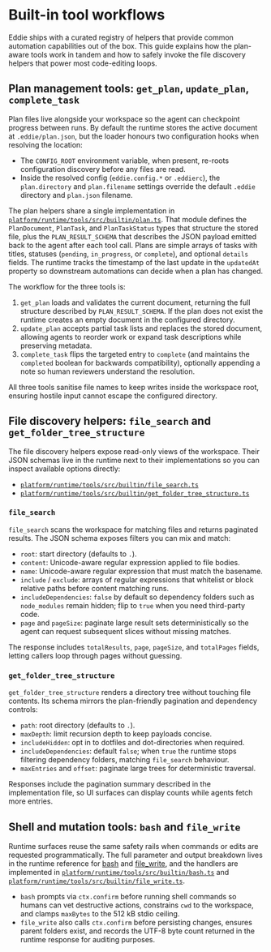 # Built-in tool workflows

Eddie ships with a curated registry of helpers that provide common automation
capabilities out of the box. This guide explains how the plan-aware tools work
in tandem and how to safely invoke the file discovery helpers that power most
code-editing loops.

## Plan management tools: `get_plan`, `update_plan`, `complete_task`

Plan files live alongside your workspace so the agent can checkpoint progress
between runs. By default the runtime stores the active document at
`.eddie/plan.json`, but the loader honours two configuration hooks when
resolving the location:

- The `CONFIG_ROOT` environment variable, when present, re-roots configuration
  discovery before any files are read.
- Inside the resolved config (`eddie.config.*` or `.eddierc`), the
  `plan.directory` and `plan.filename` settings override the default `.eddie`
  directory and `plan.json` filename.

The plan helpers share a single implementation in
[`platform/runtime/tools/src/builtin/plan.ts`](../platform/runtime/tools/src/builtin/plan.ts).
That module defines the `PlanDocument`, `PlanTask`, and `PlanTaskStatus` types
that structure the stored file, plus the `PLAN_RESULT_SCHEMA` that describes the
JSON payload emitted back to the agent after each tool call. Plans are simple
arrays of tasks with titles, statuses (`pending`, `in_progress`, or
`complete`), and optional `details` fields. The runtime tracks the timestamp of
the last update in the `updatedAt` property so downstream automations can decide
when a plan has changed.

The workflow for the three tools is:

1. `get_plan` loads and validates the current document, returning the full
   structure described by `PLAN_RESULT_SCHEMA`. If the plan does not exist the
   runtime creates an empty document in the configured directory.
2. `update_plan` accepts partial task lists and replaces the stored document,
   allowing agents to reorder work or expand task descriptions while preserving
   metadata.
3. `complete_task` flips the targeted entry to `complete` (and maintains the
   `completed` boolean for backwards compatibility), optionally appending a note
   so human reviewers understand the resolution.

All three tools sanitise file names to keep writes inside the workspace root,
ensuring hostile input cannot escape the configured directory.

## File discovery helpers: `file_search` and `get_folder_tree_structure`

The file discovery helpers expose read-only views of the workspace. Their JSON
schemas live in the runtime next to their implementations so you can inspect
available options directly:

- [`platform/runtime/tools/src/builtin/file_search.ts`](../platform/runtime/tools/src/builtin/file_search.ts)
- [`platform/runtime/tools/src/builtin/get_folder_tree_structure.ts`](../platform/runtime/tools/src/builtin/get_folder_tree_structure.ts)

### `file_search`

`file_search` scans the workspace for matching files and returns paginated
results. The JSON schema exposes filters you can mix and match:

- `root`: start directory (defaults to `.`).
- `content`: Unicode-aware regular expression applied to file bodies.
- `name`: Unicode-aware regular expression that must match the basename.
- `include` / `exclude`: arrays of regular expressions that whitelist or block
  relative paths before content matching runs.
- `includeDependencies`: `false` by default so dependency folders such as
  `node_modules` remain hidden; flip to `true` when you need third-party code.
- `page` and `pageSize`: paginate large result sets deterministically so the
  agent can request subsequent slices without missing matches.

The response includes `totalResults`, `page`, `pageSize`, and `totalPages`
fields, letting callers loop through pages without guessing.

### `get_folder_tree_structure`

`get_folder_tree_structure` renders a directory tree without touching file
contents. Its schema mirrors the plan-friendly pagination and dependency
controls:

- `path`: root directory (defaults to `.`).
- `maxDepth`: limit recursion depth to keep payloads concise.
- `includeHidden`: opt in to dotfiles and dot-directories when required.
- `includeDependencies`: default `false`; when `true` the runtime stops filtering
  dependency folders, matching `file_search` behaviour.
- `maxEntries` and `offset`: paginate large trees for deterministic traversal.

Responses include the pagination summary described in the implementation file,
so UI surfaces can display counts while agents fetch more entries.

## Shell and mutation tools: `bash` and `file_write`

Runtime surfaces reuse the same safety rails when commands or edits are
requested programmatically. The full parameter and output breakdown lives in
the runtime reference for [bash](../platform/runtime/tools/README.md#bash) and
[file_write](../platform/runtime/tools/README.md#file_write), and the handlers
are implemented in
[`platform/runtime/tools/src/builtin/bash.ts`](../platform/runtime/tools/src/builtin/bash.ts)
and
[`platform/runtime/tools/src/builtin/file_write.ts`](../platform/runtime/tools/src/builtin/file_write.ts).

- `bash` prompts via `ctx.confirm` before running shell commands so humans can
  vet destructive actions, constrains `cwd` to the workspace, and clamps `maxBytes`
  to the 512 kB stdio ceiling.
- `file_write` also calls `ctx.confirm` before persisting changes, ensures parent
  folders exist, and records the UTF-8 byte count returned in the runtime
  response for auditing purposes.
